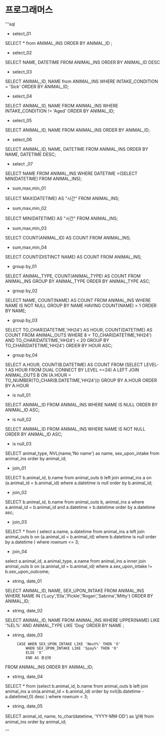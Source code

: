 # 프로그래머스
'''sql

- select_01

SELECT *
from ANIMAL_INS
ORDER BY ANIMAL_ID ;

- select_02

SELECT NAME, DATETIME
FROM ANIMAL_INS
ORDER BY ANIMAL_ID DESC

- select_03

SELECT ANIMAL_ID, NAME
from ANIMAL_INS
WHERE INTAKE_CONDITION = 'Sick'
ORDER BY ANIMAL_ID;

- select_04

SELECT ANIMAL_ID, NAME
FROM ANIMAL_INS
WHERE INTAKE_CONDITION != 'Aged'
ORDER BY ANIMAL_ID;

- select_05

SELECT ANIMAL_ID, NAME
FROM ANIMAL_INS
ORDER BY ANIMAL_ID;

- select_06

SELECT ANIMAL_ID, NAME, DATETIME
FROM ANIMAL_INS
ORDER BY NAME, DATETIME DESC;

- select _07

SELECT NAME
FROM ANIMAL_INS
WHERE DATETIME =(SELECT MIN(DATETIME) FROM ANIMAL_INS);

- sum,max,min_01

SELECT MAX(DATETIME) AS "시간"
FROM ANIMAL_INS;

- sum,max,min_02

SELECT MIN(DATETIME) AS "시간"
FROM ANIMAL_INS;

- sum,max,min_03

SELECT COUNT(ANIMAL_ID) AS COUNT
FROM ANIMAL_INS;

- sum,max,min_04

SELECT COUNT(DISTINCT NAME) AS COUNT
FROM ANIMAL_INS;

- group by_01

SELECT ANIMAL_TYPE, COUNT(ANIMAL_TYPE) AS COUNT
FROM ANIMAL_INS
GROUP BY ANIMAL_TYPE
ORDER BY ANIMAL_TYPE ASC;

- group by_02

SELECT NAME, COUNT(NAME) AS COUNT
FROM ANIMAL_INS
WHERE NAME IS NOT NULL
GROUP BY NAME HAVING COUNT(NAME) > 1
ORDER BY NAME;

- group by_03

SELECT TO_CHAR(DATETIME,'HH24') AS HOUR, COUNT(DATETIME) AS COUNT
FROM ANIMAL_OUTS
WHERE 8 < TO_CHAR(DATETIME,'HH24') 
AND   TO_CHAR(DATETIME,'HH24') < 20
GROUP BY TO_CHAR(DATETIME,'HH24')
ORDER BY HOUR ASC;

- group by_04

SELECT A.HOUR, COUNT(B.DATETIME) AS COUNT
FROM (SELECT LEVEL-1 AS HOUR
      FROM DUAL
      CONNECT BY LEVEL <=24) A
      LEFT JOIN ANIMAL_OUTS B
      ON (A.HOUR = TO_NUMBER(TO_CHAR(B.DATETIME,'HH24')))
GROUP BY A.HOUR
ORDER BY A.HOUR

- is null_01

SELECT ANIMAL_ID
FROM ANIMAL_INS
WHERE NAME IS NULL
ORDER BY ANIMAL_ID ASC;

- is null_02

SELECT ANIMAL_ID
FROM ANIMAL_INS
WHERE NAME IS NOT NULL
ORDER BY  ANIMAL_ID ASC;

- is null_03

SELECT animal_type, NVL(name,'No name') as name, sex_upon_intake
from animal_ins
order by animal_id;

- join_01

SELECT b.animal_id, b.name
from animal_outs b
left join animal_ins a
on (a.animal_id = b.animal_id)
where a.datetime is null
order by b.animal_id;

- join_02

SELECT b.animal_id, b.name
from animal_outs b, animal_ins a
where a.animal_id = b.animal_id
and a.datetime > b.datetime
order by a.datetime asc;

- join_03

SELECT *
from ( select a.name, a.datetime
        from animal_ins a
        left join animal_outs b
        on (a.animal_id = b.animal_id)
        where b.datetime is null
        order by a.datetime
       )
where rownum <= 3;

- join_04

select a.animal_id, a.animal_type, a.name
from animal_ins a
inner join animal_outs b
on (a.animal_id = b.animal_id)
where a.sex_upon_intake !=  b.sex_upon_outcome;

- string, date_01

SELECT ANIMAL_ID, NAME, SEX_UPON_INTAKE
FROM ANIMAL_INS
WHERE NAME IN ('Lucy','Ella','Pickle','Rogan','Sabrina','Mitty')
ORDER BY ANIMAL_ID;

- string, date_02

SELECT ANIMAL_ID, NAME
FROM ANIMAL_INS
WHERE 
UPPER(NAME) LIKE '%EL%'
AND ANIMAL_TYPE LIKE 'Dog'
ORDER BY NAME ;


- string, date_03

        CASE WHEN SEX_UPON_INTAKE LIKE 'Neut%' THEN 'O'
            WHEN SEX_UPON_INTAKE LIKE 'Spay%' THEN 'O'
            ELSE 'X'
            END AS 중성화
 FROM ANIMAL_INS
 ORDER BY ANIMAL_ID;

- string, date_04

SELECT *
 from (select b.animal_id, b.name
       from animal_outs b
       left join animal_ins a
       on(a.animal_id = b.animal_id)
       order by nvl((b.datetime - a.datetime),0) desc )
where rownum < 3;

- string, date_05

SELECT animal_id, name, to_char(datetime, 'YYYY-MM-DD') as 날짜
from animal_ins
order by animal_id;

'''